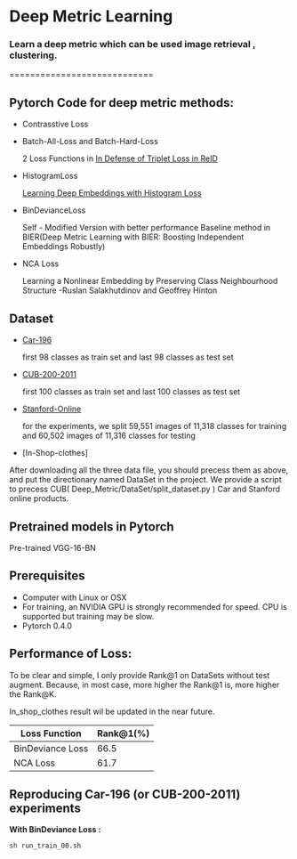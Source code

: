 # Deep Metric Learning

### Learn a deep metric which can be used image retrieval , clustering.
============================

## Pytorch Code for deep metric methods:

- Contrasstive Loss

- Batch-All-Loss and Batch-Hard-Loss

    2 Loss Functions in [In Defense of Triplet Loss in ReID](https://arxiv.org/abs/1703.07737)

- HistogramLoss

    [Learning Deep Embeddings with Histogram Loss](https://arxiv.org/abs/1611.00822)

- BinDevianceLoss

    Self - Modified Version with better performance
    Baseline method in BIER(Deep Metric Learning with BIER: Boosting Independent Embeddings Robustly)

- NCA Loss

   Learning a Nonlinear Embedding by Preserving Class Neighbourhood Structure  -Ruslan Salakhutdinov and Geoffrey Hinton


## Dataset
- [Car-196](http://ai.stanford.edu/~jkrause/cars/car_devkit.tgz)

   first 98 classes as train set and last 98 classes as test set
- [CUB-200-2011](http://www.vision.caltech.edu/visipedia-data/CUB-200/images.tgz)

  first 100 classes as train set and last 100 classes as test set

- [Stanford-Online](ftp://cs.stanford.edu/cs/cvgl/Stanford_Online_Products.zip)
  
  for the experiments, we split 59,551 images of 11,318 classes for training and 60,502 images of 11,316 classes for testing
  
 - [In-Shop-clothes]

  After downloading all the three data file, you should precess them as above, and put the directionary named DataSet in the project.
  We provide a script to precess CUB( Deep_Metric/DataSet/split_dataset.py ) Car and Stanford online products.

## Pretrained models in Pytorch

Pre-trained VGG-16-BN 

## Prerequisites

- Computer with Linux or OSX
- For training, an NVIDIA GPU is strongly recommended for speed. CPU is supported but training may be slow.
- Pytorch 0.4.0

## Performance of Loss:

To be clear and simple, I only provide Rank@1 on DataSets without test augment. Because, in most case, more higher the Rank@1 is,  more higher the Rank@K.

In_shop_clothes result wil be updated in the near future.

|Loss Function| Rank@1(%)|
|---|---
|BinDeviance Loss|66.5|
|NCA Loss|61.7|

## Reproducing Car-196 (or CUB-200-2011) experiments

**With  BinDeviance Loss  :**

```bash
sh run_train_00.sh
```

